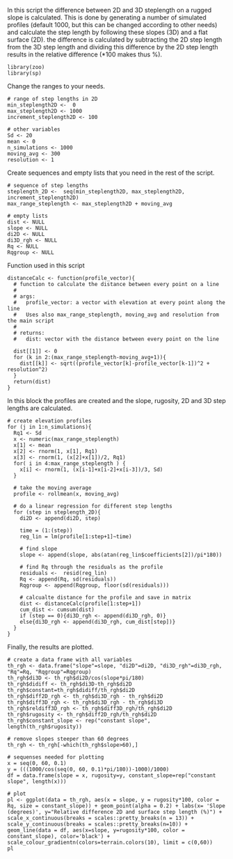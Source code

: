 In this script the difference between 2D and 3D steplength on a rugged slope is calculated. This is done by generating a number of simulated profiles  (default 1000, but this can be changed according to other needs) and calculate the step length by following these slopes (3D) and a flat surface (2D). the difference is calculated by subtracting the 2D step length from the 3D step length and dividing this difference by the 2D step length results in the relative difference (*100 makes thus %).  

```{r}
library(zoo)
library(sp)
```

Change the ranges to your needs. 

```{r}
# range of step lengths in 2D
min_steplength2D <-  0
max_steplength2D <- 1000
increment_steplength2D <- 100

# other variables
Sd <- 20
mean <- 0
n_simulations <- 1000
moving_avg <- 300
resolution <- 1
```

Create sequences and empty lists that you need in the rest of the script. 

```{r}
# sequence of step lengths
steplength_2D <-  seq(min_steplength2D, max_steplength2D, increment_steplength2D)
max_range_steplength <- max_steplength2D + moving_avg

# empty lists
dist <- NULL
slope <- NULL
di2D <- NULL
di3D_rgh <- NULL
Rq <- NULL 
Rqgroup <- NULL
```

Function used in this script

```{r}
distanceCalc <- function(profile_vector){
  # function to calculate the distance between every point on a line
  #
  # args:
  #   profile_vector: a vector with elevation at every point along the line
  #   Uses also max_range_steplength, moving_avg and resolution from the main script
  #
  # returns:
  #   dist: vector with the distance between every point on the line
  
  dist[[1]] <- 0
  for (k in 2:(max_range_steplength-moving_avg+1)){
    dist[[k]] <- sqrt((profile_vector[k]-profile_vector[k-1])^2 + resolution^2)
  }
  return(dist)
}

```

In this block the profiles are created and the slope, rugosity, 2D and 3D step lengths are calculated. 

```{r}
# create elevation profiles
for (j in 1:n_simulations){
  Rq1 <- Sd
  x <- numeric(max_range_steplength)
  x[1] <- mean
  x[2] <- rnorm(1, x[1], Rq1)
  x[3] <- rnorm(1, (x[2]+x[1])/2, Rq1)
  for( i in 4:max_range_steplength ) {
    x[i] <- rnorm(1, (x[i-1]+x[i-2]+x[i-3])/3, Sd)
  }
  
  # take the moving average
  profile <- rollmean(x, moving_avg)
  
  # do a linear regression for different step lengths
  for (step in steplength_2D){
    di2D <- append(di2D, step)
    
    time = (1:(step))
    reg_lin = lm(profile[1:step+1]~time)
    
    # find slope
    slope <- append(slope, abs(atan(reg_lin$coefficients[2])/pi*180))
  
    # find Rq through the residuals as the profile 
    residuals <-  resid(reg_lin)
    Rq <- append(Rq, sd(residuals))
    Rqgroup <- append(Rqgroup, floor(sd(residuals)))
    
    # calcualte distance for the profile and save in matrix
    dist <- distanceCalc(profile[1:step+1])
    cum_dist <- cumsum(dist)
    if (step == 0){di3D_rgh <- append(di3D_rgh, 0)}
    else{di3D_rgh <- append(di3D_rgh, cum_dist[step])}
  }
}
```

Finally, the results are plotted.

```{r}
# create a data frame with all variables
th_rgh <- data.frame("slope"=slope, "di2D"=di2D, "di3D_rgh"=di3D_rgh, "Rq"=Rq, "Rqgroup"=Rqgroup)
th_rgh$di3D <- th_rgh$di2D/cos(slope*pi/180)
th_rgh$didiff <- th_rgh$di3D-th_rgh$di2D
th_rgh$constant=th_rgh$didiff/th_rgh$di2D
th_rgh$diff2D_rgh <- th_rgh$di3D_rgh - th_rgh$di2D
th_rgh$diff3D_rgh <- th_rgh$di3D_rgh - th_rgh$di3D
th_rgh$reldiff3D_rgh <- th_rgh$diff3D_rgh/th_rgh$di2D
th_rgh$rugosity <- th_rgh$diff2D_rgh/th_rgh$di2D
th_rgh$constant_slope <- rep("constant slope", length(th_rgh$rugosity))

# remove slopes steeper than 60 degrees
th_rgh <- th_rgh[-which(th_rgh$slope>60),]

# sequenses needed for plotting
x = seq(0, 60, 0.1)
y = (((1000/cos(seq(0, 60, 0.1)*pi/180))-1000)/1000)
df = data.frame(slope = x, rugosity=y, constant_slope=rep("constant slope", length(x)))

# plot
pl <- ggplot(data = th_rgh, aes(x = slope, y = rugosity*100, color = Rq, size = constant_slope)) + geom_point(alpha = 0.2) + labs(x= 'Slope (degrees)', y="Relative difference 2D and surface step length (%)") + scale_x_continuous(breaks = scales::pretty_breaks(n = 13)) + scale_y_continuous(breaks = scales::pretty_breaks(n=10)) + geom_line(data = df, aes(x=slope, y=rugosity*100, color = constant_slope), color='black') + scale_colour_gradientn(colors=terrain.colors(10), limit = c(0,60))
pl
``` 
